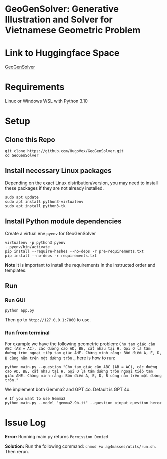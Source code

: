 # GeoGenSolver: Generative Illustration and Solver for Vietnamese Geometric Problem
# Link to Huggingface Space
[GeoGenSolver](https://hugovoxx-geogensolve.hf.space)
# Requirements
Linux or Windows WSL with Python 3.10
# Setup
## Clone this Repo
```
git clone https://github.com/HugoVox/GeoGenSolver.git
cd GeoGenSolver
```
## Install necessary Linux packages
Depending on the exact Linux distribution/version, you may need to install these packages if they are not already installed.
```
sudo apt update
sudo apt install python3-virtualenv
sudo apt install python3-tk
```
## Install Python module dependencies
Create a virtual env `pyenv` for GeoGenSolver
```
virtualenv -p python3 pyenv
. pyenv/bin/activate
pip install --require-hashes --no-deps -r pre-requirements.txt
pip install --no-deps -r requirements.txt
```
**Note** It is important to install the requirements in the instructed order and templates.
## Run
### Run GUI
```
python app.py
```
Then go to `http://127.0.0.1:7860` to use.
### Run from terminal
For example we have the following geometric problem: `Cho tam giác cân ABC (AB = AC), các đường cao AD, BE, cắt nhau tại H. Gọi O là tâm đường tròn ngoại tiếp tam giác AHE. Chứng minh rằng: Bốn điểm A, E, D, B cùng nằm trên một đường tròn.`, here is how to run:
```
python main.py --question "Cho tam giác cân ABC (AB = AC), các đường cao AD, BE, cắt nhau tại H. Gọi O là tâm đường tròn ngoại tiếp tam giác AHE. Chứng minh rằng: Bốn điểm A, E, D, B cùng nằm trên một đường tròn."
```
We implement both Gemma2 and GPT 4o. Default is GPT 4o.
```
# If you want to use Gemma2
python main.py --model "gemma2-9b-it" --question <input question here>
```
# Issue Log
**Error:** Running main.py returns `Permission Denied`

**Solution:** Run the following command: `chmod +x ag4masses/utils/run.sh`. Then rerun.
